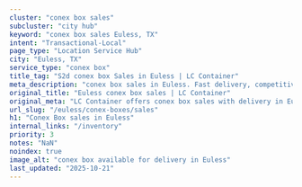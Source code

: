 ```yaml
---
cluster: "conex box sales"
subcluster: "city hub"
keyword: "conex box sales Euless, TX"
intent: "Transactional-Local"
page_type: "Location Service Hub"
city: "Euless, TX"
service_type: "conex box"
title_tag: "S2d conex box Sales in Euless | LC Container"
meta_description: "conex box sales in Euless. Fast delivery, competitive pricing. Serving conex boxes area. Quote ID: W1D. Call (214) 524-4168 for your free quote today."
original_title: "Euless conex box sales | LC Container"
original_meta: "LC Container offers conex box sales with delivery in Euless, TX. Local. Fast quotes. Since 2003."
url_slug: "/euless/conex-boxes/sales"
h1: "Conex Box sales in Euless"
internal_links: "/inventory"
priority: 3
notes: "NaN"
noindex: true
image_alt: "conex box available for delivery in Euless"
last_updated: "2025-10-21"
---
```


<!-- TODO: Add unique city/inventory copy, images, and internal links here. -->

